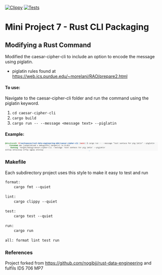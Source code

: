 [![Clippy](https://github.com/nogibjj/rust-data-engineering/actions/workflows/lint.yml/badge.svg)](https://github.com/nogibjj/rust-data-engineering/actions/workflows/lint.yml)
[![Tests](https://github.com/nogibjj/rust-data-engineering/actions/workflows/tests.yml/badge.svg)](https://github.com/nogibjj/rust-data-engineering/actions/workflows/tests.yml)


# Mini Project 7 - Rust CLI Packaging

## Modifying a Rust Command

Modified the caesar-cipher-cli to include an option to encode the message using piglatin.
   - piglatin rules found at https://web.ics.purdue.edu/~morelanj/RAO/prepare2.html

#### To use:
Navigate to the caesar-cipher-cli folder and run the command using the piglatin keyword.
1. ```cd caesar-cipher-cli```
2. ```cargo build```
3. ```cargo run -- --message <message text> --piglatin```

#### Example:

![Pig Latin Example](piglain_example.png)

### Makefile

Each subdirectory project uses this style to make it easy to test and run

```
format:
	cargo fmt --quiet

lint:
	cargo clippy --quiet

test:
	cargo test --quiet

run:
	cargo run 

all: format lint test run
```


### References

Project forked from https://github.com/nogibjj/rust-data-engineering and fulfils IDS 706 MP7
